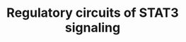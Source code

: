 ---
annotations:
- id: PW:0000209
  parent: signaling pathway
  type: Pathway Ontology
  value: Jak-Stat signaling pathway
- id: PW:0000004
  parent: regulatory pathway
  type: Pathway Ontology
  value: regulatory pathway
authors:
- Marvin M2
- DeSl
- Fehrhart
- Eweitz
citedin:
- link: PMC9614744
  title: Shared mechanisms and crosstalk of COVID-19 and osteoporosis via vitamin
    D (2022)
communities: []
description: 'STAT3 activation works through phosphorylation on at tyrosine 705 by
  a variety of adaptor kinases (JAK1, JAK2, JAK3, TYK2, SRC), resulting in dimers
  of STAT3 that translocates into the nucleus. Those adaptor kinases can be activated
  by a variety of receptors in response to cytokines or growth factors. Besides, an
  additional phosphate group can be added at serine 727 on each STAT3 (by MAPKs, mTOR,
  PKC), which enhances the transcriptional activity of STAT3 or directs STAT3 towards
  the mitochondria. Inside the nucleus, the STAT3 dimers are regulated by a variety
  of modifying factors, such as acetylation at lysine 685 by histone acetyltransferases,
  methylation at lysine 140 by histone methyltransferases to favor or impair STAT3
  transcriptional activity, respectively. Other regulators of STAT3 include phosphatases
  (such as PTPRD, SOCS3, TRIM28, PIAS3) and miRNAs. '
last-edited: 2024-05-22
ndex: acb50d27-8b6b-11eb-9e72-0ac135e8bacf
organisms:
- Homo sapiens
redirect_from:
- /index.php/Pathway:WP4538
- /instance/WP4538
- /instance/WP4538_r129731
revision: r129731
schema-jsonld:
- '@context': https://schema.org/
  '@id': https://wikipathways.github.io/pathways/WP4538.html
  '@type': Dataset
  creator:
    '@type': Organization
    name: WikiPathways
  description: 'STAT3 activation works through phosphorylation on at tyrosine 705
    by a variety of adaptor kinases (JAK1, JAK2, JAK3, TYK2, SRC), resulting in dimers
    of STAT3 that translocates into the nucleus. Those adaptor kinases can be activated
    by a variety of receptors in response to cytokines or growth factors. Besides,
    an additional phosphate group can be added at serine 727 on each STAT3 (by MAPKs,
    mTOR, PKC), which enhances the transcriptional activity of STAT3 or directs STAT3
    towards the mitochondria. Inside the nucleus, the STAT3 dimers are regulated by
    a variety of modifying factors, such as acetylation at lysine 685 by histone acetyltransferases,
    methylation at lysine 140 by histone methyltransferases to favor or impair STAT3
    transcriptional activity, respectively. Other regulators of STAT3 include phosphatases
    (such as PTPRD, SOCS3, TRIM28, PIAS3) and miRNAs. '
  keywords:
  - AGTR1
  - AGTR2
  - AKT1S1
  - CNTFR
  - CREBBP
  - CSF2RA
  - CSF2RB
  - CSF3R
  - CTF1
  - DEPTOR
  - DUSP2
  - EGFR
  - F2R
  - F2RL2
  - F2RL3
  - GHR
  - IFNAR1
  - IFNAR2
  - IFNGR1
  - IFNGR2
  - IFNLR1
  - IL10RA
  - IL10RB
  - IL11RA
  - IL12RB2
  - IL15RA
  - IL20RA
  - IL20RB
  - IL21R
  - IL22RA1
  - IL27RA
  - IL2RA
  - IL2RB
  - IL2RG
  - IL3RA
  - IL5RA
  - IL6R
  - IL6ST
  - IL7R
  - IL9R
  - JAK1
  - JAK2
  - JAK3
  - LIFR
  - MAPK1
  - MAPK10
  - MAPK11
  - MAPK12
  - MAPK13
  - MAPK14
  - MAPK15
  - MAPK3
  - MAPK4
  - MAPK6
  - MAPK7
  - MAPK8
  - MAPK9
  - MAPKAP1
  - MLST8
  - MPL
  - MTOR
  - OSMR
  - PDGFRA
  - PDGFRB
  - PIAS3
  - PRKCB
  - PTPRC
  - PTPRD
  - PTPRT
  - RICTOR
  - RPTOR
  - SETD7
  - SOCS3
  - SRC
  - STAT3
  - STMN1
  - TRIM28
  - TYK2
  license: CC0
  name: Regulatory circuits of STAT3 signaling
seo: CreativeWork
title: Regulatory circuits of STAT3 signaling
wpid: WP4538
---